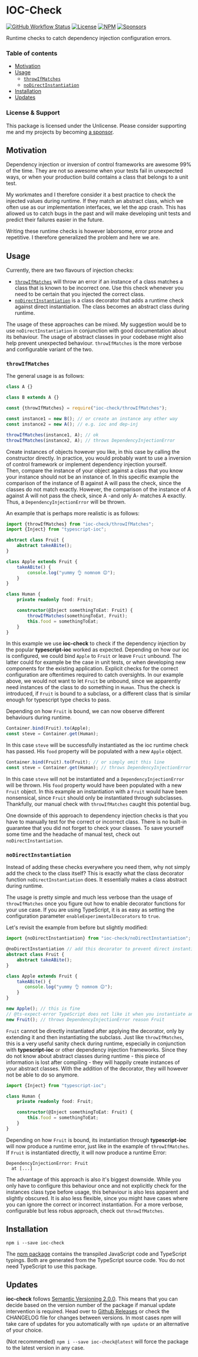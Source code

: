 # IOC-Check

[![GitHub Workflow Status](https://img.shields.io/github/workflow/status/miladiir/ioc-check-ts/Node.js%20CI)](https://github.com/Miladiir/ioc-check-ts/actions/workflows/node.js.yml?query=branch%3Amain) [![License](https://img.shields.io/npm/l/ioc-check)](https://github.com/Miladiir/ioc-check-ts/blob/main/LICENSE) [![NPM](https://img.shields.io/npm/v/ioc-check)](https://www.npmjs.com/package/ioc-check) [![Sponsors](https://img.shields.io/github/sponsors/Miladiir)](https://github.com/sponsors/Miladiir)

Runtime checks to catch dependency injection configuration errors.

### Table of contents
- [Motivation](#motivation)
- [Usage](#usage)
    + [`throwIfMatches`](#throwifmatches)
    + [`noDirectInstantiation`](#nodirectinstantiation)
- [Installation](#installation)
- [Updates](#updates)

### License & Support

This package is licensed under the Unlicense.
Please consider supporting me and my projects by becoming [a sponsor](https://github.com/sponsors/Miladiir).

## Motivation

Dependency injection or inversion of control frameworks are awesome 99% of the time.
They are not so awesome when your tests fail in unexpected ways, or when your production build contains a class that belongs to a unit test.

My workmates and I therefore consider it a best practice to check the injected values during runtime.
If they match an abstract class, which we often use as our implementation interfaces, we let the app crash.
This has allowed us to catch bugs in the past and will make developing unit tests and predict their failures easier in the future.

Writing these runtime checks is however laborsome, error prone and repetitive.
I therefore generalized the problem and here we are.

## Usage

Currently, there are two flavours of injection checks:
 - [`throwIfMatches`](#throwifmatches) will throw an error if an instance of a class matches a class that is known to be incorrect one. Use this check whenever you need to be certain that you injected the correct class.
 - [`noDirectInstantiation`](#nodirectinstantiation) is a class decorator that adds a runtime check against direct instantiation. The class becomes an abstract class during runtime.

The usage of these approaches can be mixed.
My suggestion would be to use `noDirectInstantiation` in conjunction with good documentation about its behaviour. The usage of abstract classes in your codebase might also help prevent unexpected behaviour.
`throwIfMatches` is the more verbose and configurable variant of the two.

### `throwIfMatches`
The general usage is as follows:

```javascript
class A {}

class B extends A {}

const {throwIfMatches} = require("ioc-check/throwIfMatches");

const instance1 = new B(); // or create an instance any other way
const instance2 = new A(); // e.g. ioc and dep-inj

throwIfMatches(instance1, A); // ok
throwIfMatches(instance2, A); // throws DependencyInjectionError
```

Create instances of objects however you like, in this case by calling the constructor directly. In practice, you would
probably want to use a inversion of control framework or implement dependency injection yourself. <br>
Then, compare the instance of your object against a class that you know your instance should not be an instance of. In
this specific example the comparison of the instance of B against A will pass the check, since the classes do not match
exactly. However, the comparison of the instance of A against A will not pass the check, since A -and only A- matches A
exactly. Thus, a `DependencyInjectionError` will be thrown.

An example that is perhaps more realistic is as follows:

```typescript
import {throwIfMatches} from "ioc-check/throwIfMatches";
import {Inject} from "typescript-ioc";

abstract class Fruit {
    abstract takeABite();
}

class Apple extends Fruit {
    takeABite() {
        console.log("yummy 👌 nomnom 😊");
    }
}

class Human {
    private readonly food: Fruit;

    constructor(@Inject somethingToEat: Fruit) {
        throwIfMatches(somethingToEat, Fruit);
        this.food = somethingToEat;
    }
}
```

In this example we use **ioc-check** to check if the dependency injection by the popular **typescript-ioc** worked as
expected. Depending on how our ioc is configured, we could bind `Apple` to `Fruit` or leave `Fruit` unbound. The latter
could for example be the case in unit tests, or when developing new components for the existing application. Explicit
checks for the correct configuration are oftentimes required to catch oversights. In our example above, we would not
want to let `Fruit` be unbound, since we apparently need instances of the class to do something in `Human`. Thus the
check is introduced, if `Fruit` is bound to a subclass, or a different class that is similar enough for typescript type
checks to pass.

Depending on how `Fruit` is bound, we can now observe different behaviours during runtime.

```typescript
Container.bind(Fruit).to(Apple);
const steve = Container.get(Human);
```

In this case `steve` will be successfully instantiated as the ioc runtime check has passed. His `food` property will be
populated with a new `Apple` object.

```typescript
Container.bind(Fruit).to(Fruit); // or simply omit this line
const steve = Container.get(Human); // throws DependencyInjectionError reason Fruit
```

In this case `steve` will not be instantiated and a `DependencyInjectionError` will be thrown. His `food` property would
have been populated with a new `Fruit` object. In this example an instantiation with a `Fruit` would have been
nonsensical, since `Fruit` should only be instantiated through subclasses. Thankfully, our manual check
with `throwIfMatches` caught this potential bug.

One downside of this approach to dependency injection checks is that you have to manually test for the correct or
incorrect class. There is no built-in guarantee that you did not forget to check your classes.
To save yourself some time and the headache of manual test, check out `noDirectInstantiation`.

### `noDirectInstantiation`

Instead of adding these checks everywhere you need them, why not simply add the check to the class itself?
This is exactly what the class decorator function `noDirectInstantiation` does.
It essentially makes a class abstract during runtime.

The usage is pretty simple and much less verbose than the usage of `throwIfMatches` once you figure out how to enable 
decorator functions for your use case.
If you are using TypeScript, it is as easy as setting the configuration parameter `enableExperimentalDecorators` to `true`.

Let's revisit the example from before but slightly modified:
```typescript
import {noDirectInstantiation} from "ioc-check/noDirectInstantiation";

@noDirectInstantiation // add this decorator to prevent direct instantiation
abstract class Fruit {
    abstract takeABite();
}

class Apple extends Fruit {
    takeABite() {
       console.log("yummy 👌 nomnom 😊"); 
    }
}

new Apple(); // this is fine
// @ts-expect-error TypeScript does not like it when you instantiate an abstract class
new Fruit(); // throws DependencyInjectionError reason Fruit
```

`Fruit` cannot be directly instantiated after applying the decorator, only by extending it and then instantiating
the subclass.
Just like `throwIfMatches`, this is a very useful sanity check during runtime, especially in conjunction with
**typescript-ioc** or other dependency injection frameworks.
Since they do not know about abstract classes during runtime - this piece of information is lost after compiling - they
will happily create instances of your abstract classes.
With the addition of the decorator, they will however not be able to do so anymore.

```typescript
import {Inject} from "typescript-ioc";

class Human {
    private readonly food: Fruit;

    constructor(@Inject somethingToEat: Fruit) {
        this.food = somethingToEat;
    }
}
```

Depending on how `Fruit` is bound, its instantiation through **typescript-ioc** will now produce a runtime error, just
like in the example of `throwIfMatches`.
If `Fruit` is instantiated directly, it will now produce a runtime Error:

```
DependencyInjectionError: Fruit
  at [...]
```

The advantage of this approach is also it's biggest downside.
While you only have to configure this behaviour once and not explicitly check for the instances class type before usage,
this behaviour is also less apparent and slightly obscured.
It is also less flexible, since you might have cases where you can ignore the correct or incorrect instantiation.
For a more verbose, configurable but less robus approach, check out `throwIfMatches`.

## Installation

`npm i --save ioc-check`

The [npm package](https://www.npmjs.com/package/ioc-check) contains the transpiled JavaScript code and TypeScript typings.
Both are generated from the TypeScript source code.
You do not need TypeScript to use this package.

## Updates

**ioc-check** follows [Semantic Versioning 2.0.0](https://semver.org/#semantic-versioning-200).
This means that you can decide based on the version number of the package if manual update intervention is required.
Head over to [Github Releases](https://github.com/Miladiir/ioc-check-ts/releases) or check the CHANGELOG file for
changes between versions.
In most cases *npm* will take care of updates for you automatically with `npm update` or an alternative of your choice.

(Not recommended)
`npm i --save ioc-check@latest` will force the package to the latest version in any case.
